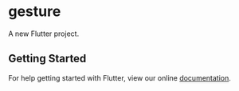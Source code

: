 # gesture

A new Flutter project.

## Getting Started

For help getting started with Flutter, view our online
[documentation](https://flutter.io/).
